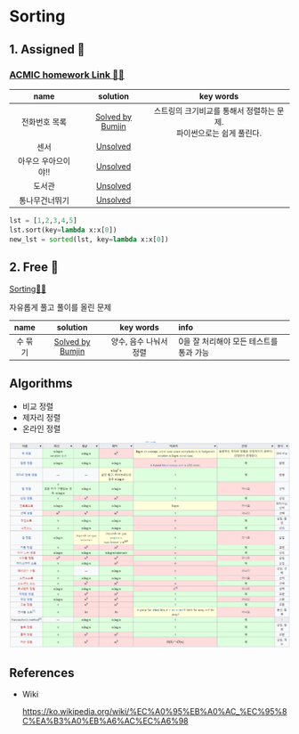 # Sorting

## 1. Assigned 📌
### [ACMIC homework Link 👨‍💻](https://www.acmicpc.net/group/practice/9719/5)
|name|solution|key words|
|:-:|:-:|:-:|
전화번호 목록|[Solved by Bumjin](problems/전화번호목록)|스트링의 크기비교를 통해서 정렬하는 문제. </br> 파이썬으로는 쉽게 풀린다. 
센서|[Unsolved](problems/센서)|
아우으 우아으이야!!|[Unsolved](problems/아우으우아으이야)|
도서관| [Unsolved](problems/도서관)|
통나무건너뛰기|[Unsolved](problems/통나무건너뛰기)|

```python
lst = [1,2,3,4,5]
lst.sort(key=lambda x:x[0])
new_lst = sorted(lst, key=lambda x:x[0])
```


## 2. Free 🤗
[Sorting👩‍💻](https://www.acmicpc.net/problemset?sort=ac_desc&algo=97)

자유롭게 풀고 풀이를 올린 문제

|name|solution|key words|info|
|:-:|:-:|:-:|:--|
수 묶기|[Solved by Bumjin](problems/수묶기)|양수, 음수 나눠서 정렬| 0을 잘 처리해야 모든 테스트를 통과 가능

## Algorithms


* 비교 정렬
* 제자리 정렬
* 온라인 정렬


<img src="docs/sort1.png">


## References 

* Wiki
  
  https://ko.wikipedia.org/wiki/%EC%A0%95%EB%A0%AC_%EC%95%8C%EA%B3%A0%EB%A6%AC%EC%A6%98